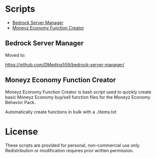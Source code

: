 # Scripts

- [Bedrock Server Manager](#bedrock-server-manager)
- [Moneyz Economy Function Creator](#moneyz-economy-function-creator)

## Bedrock Server Manager

Moved to:

https://github.com/DMedina559/bedrock-server-manager/

## Moneyz Economy Function Creator

Moneyz Economy Function Creator is bash script used to quickly create basic Moneyz Economy buy/sell function files for the Moneyz Economy Behavior Pack. 

Automatically create functions in bulk with a ./items.txt

# License

These scripts are provided for personal, non-commercial use only. Redistribution or modification requires prior written permission.